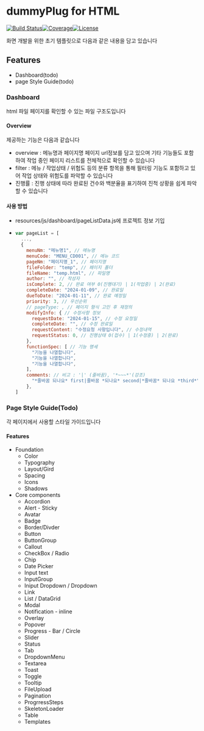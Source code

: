 # dummyPlug for HTML

[![Build Status](https://img.shields.io/badge/build-passing-brightgreen.svg)](Link)[![Coverage](https://img.shields.io/badge/coverage-100%25-brightgreen.svg)](Link)[![License](https://img.shields.io/badge/license-MIT-blue.svg)](Link)

화면 개발을 위한 초기 템플릿으로 다음과 같은 내용을 담고 있습니다

## Features

- Dashboard(todo)
- page Style Guide(todo)

### Dashboard

html 파일 페이지를 확인할 수 있는 파일 구조도입니다

#### Overview

제공하는 기능은 다음과 같습니다

- overview : 메뉴명과 페이지명 페이지 url정보를 담고 있으며 기타 기능들도 포함하여 작업 중인 페이지 리스트를 전체적으로 확인할 수 있습니다
- filter : 메뉴 / 작업상태 / 위험도 등의 분류 항목을 통해 필터링 기능도 포함하고 있어 작업 상태와 위험도를 파악할 수 있습니다
- 진행률 : 진행 상태에 따라 완료된 건수와 백분율을 표기하여 진척 상황을 쉽게 파악할 수 있습니다

#### 사용 방법

- resources/js/dashboard/pageListData.js에 프로젝트 정보 기입
- ```javascript
  var pageList = [
    ...,
    {
      menuNm: "메뉴명1", // 메뉴명
      menuCode: "MENU_CD001", // 메뉴 코드
      pageNm: "페이지명_1", // 페이지명
      fileFolder: "temp", // 페이지 폴더
      fileName: "temp.html", // 파일명
      author: "", // 작성자
      isComplete: 2, // 완료 여부 0(진행대기) | 1(작업중) | 2(완료)
      completeDate: "2024-01-09", // 완료일
      dueToDate: "2024-01-11", // 완료 예정일
      priority: 3, // 우선순위
      // pageType: , // 페이지 형식 고민 후 재정의
      modifyInfo: { // 수정사항 정보
        requestDate: "2024-01-15", // 수정 요청일
        completeDate: "", // 수정 완료일
        requestContent: "수정요청 사항입니다", // 수정내역
        requestStatus: 0, // 진행상태 0(접수) | 1(수정중) | 2(완료)
      },
      functionSpec: [ // 기능 명세
        "기능을 나열합니다",
        "기능을 나열합니다",
        "기능을 나열합니다",
      ],
      comments: // 비고 : '|' (줄바꿈), '*~~~*'(강조)
        "*줄바꿈 되나요* first|줄바꿈 *되나요* second|*줄바꿈* 되나요 *third*",
      },
  ]
  ```

### Page Style Guide(Todo)

각 페이지에서 사용할 스타일 가이드입니다

#### Features

- Foundation
  - Color
  - Typography
  - Layout/Gird
  - Spacing
  - Icons
  - Shadows
- Core components
  - Accordion
  - Alert - Sticky
  - Avatar
  - Badge
  - Border/Divder
  - Button
  - ButtonGroup
  - Callout
  - CheckBox / Radio
  - Chip
  - Date Picker
  - Input text
  - InputGroup
  - Iniput Dropdown / Dropdown
  - Link
  - List / DataGrid
  - Modal
  - Notification - inline
  - Overlay
  - Popover
  - Progress - Bar / Circle
  - Slider
  - Status
  - Tab
  - DropdownMenu
  - Textarea
  - Toast
  - Toggle
  - Tooltip
  - FileUpload
  - Pagination
  - ProgrressSteps
  - SkeletonLoader
  - Table
  - Templates
